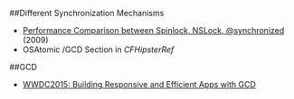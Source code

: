 ##Different Synchronization Mechanisms

- [Performance Comparison between Spinlock, NSLock, @synchronized](http://perpendiculo.us/2009/09/synchronized-nslock-pthread-osspinlock-showdown-done-right/) (2009)
- OSAtomic /GCD Section in *CFHipsterRef*


##GCD
- [WWDC2015: Building Responsive and Efficient Apps with GCD](https://developer.apple.com/videos/wwdc/2015/?id=718)